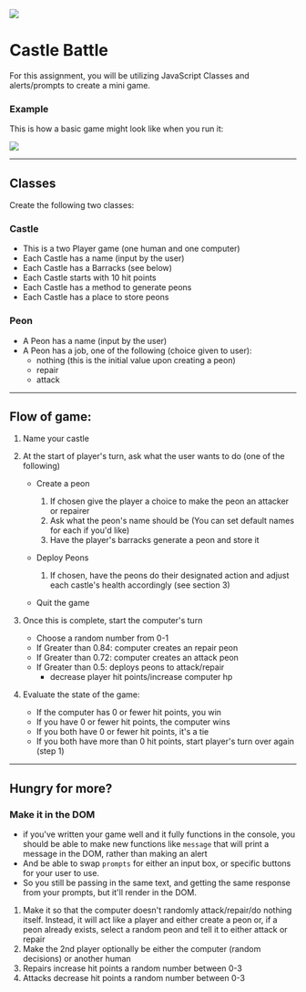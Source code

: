 ![](/ga_cog.png)

# Castle Battle

For this assignment, you will be utilizing JavaScript Classes and alerts/prompts to create a mini game. 

### Example

This is how a basic game might look like when you run it: 

![](https://imgur.com/jlFYvGz.gif)

---

## Classes

Create the following two classes: 

### Castle

- This is a two Player game (one human and one computer)
- Each Castle has a name (input by the user)
- Each Castle has a Barracks (see below)
- Each Castle starts with 10 hit points
- Each Castle has a method to generate peons
- Each Castle has a place to store peons


### Peon

- A Peon has a name (input by the user)
- A Peon has a job, one of the following (choice given to user):
    - nothing (this is the initial value upon creating a peon)
    - repair
    - attack

---

## Flow of game:

1. Name your castle
2. At the start of player's turn, ask what the user wants to do (one of the following)

    - Create a peon
        1. If chosen give the player a choice to make the peon an attacker or repairer
        1. Ask what the peon's name should be (You can set default names for each if you'd like)
        1. Have the player's barracks generate a peon and store it

    - Deploy Peons
        1. If chosen, have the peons do their designated action and adjust each castle's health accordingly (see section 3)

    - Quit the game

3. Once this is complete, start the computer's turn
    - Choose a random number from 0-1
    - If Greater than 0.84: computer creates an repair peon
    - If Greater than 0.72: computer creates an attack peon
    - If Greater than 0.5: deploys peons to attack/repair
        - decrease player hit points/increase computer hp
4. Evaluate the state of the game:
    - If the computer has 0 or fewer hit points, you win
    - If you have 0 or fewer hit points, the computer wins
    - If you both have 0 or fewer hit points, it's a tie
    - If you both have more than 0 hit points, start player's turn over again (step 1)

---

## Hungry for more?

### Make it in the DOM
- if you've written your game well and it fully functions in the console, you should be able to make new functions like `message` that will print a message in the DOM, rather than making an alert
- And be able to swap `prompts` for either an input box, or specific buttons for your user to use.
- So you still be passing in the same text, and getting the same response from your prompts, but it'll render in the DOM.


1. Make it so that the computer doesn't randomly attack/repair/do nothing itself.  Instead, it will act like a player and either create a peon or, if a peon already exists, select a random peon and tell it to either attack or repair
1. Make the 2nd player optionally be either the computer (random decisions) or another human
1. Repairs increase hit points a random number between 0-3
1. Attacks decrease hit points a random number between 0-3